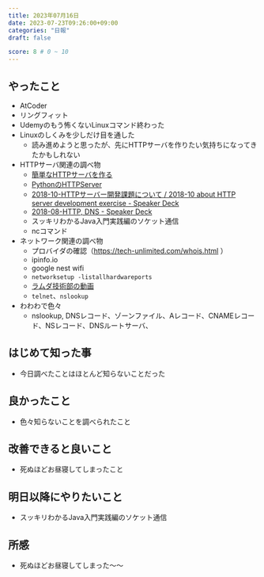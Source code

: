 ```yaml
---
title: 2023年07月16日
date: 2023-07-23T09:26:00+09:00
categories: "日報"
draft: false

score: 8 # 0 ~ 10
---
```


## やったこと

- AtCoder
- リングフィット
- Udemyのもう怖くないLinuxコマンド終わった
- Linuxのしくみを少しだけ目を通した
	- 読み進めようと思ったが、先にHTTPサーバを作りたい気持ちになってきたかもしれない
- HTTPサーバ関連の調べ物
	- [簡単なHTTPサーバを作る](https://qiita.com/opengl-8080/items/ca152658a0e52c786029)
	- [PythonのHTTPServer](https://zenn.dev/timoneko/articles/1e99a14c5eb202)
	- [2018-10-HTTPサーバー開発課題について / 2018-10 about HTTP server development exercise - Speaker Deck](https://speakerdeck.com/cybozuinsideout/2018-10-about-http-server-development-exercise?slide=5)
	- [2018-08-HTTP, DNS - Speaker Deck](https://speakerdeck.com/cybozuinsideout/2018-08-http-dns?slide=39)
	- スッキリわかるJava入門実践編のソケット通信
	- ncコマンド
- ネットワーク関連の調べ物
	- プロバイダの確認（https://tech-unlimited.com/whois.html ）
	- ipinfo.io
	- google nest wifi
	- `networksetup -listallhardwareports`
	- [ラムダ技術部の動画](https://www.youtube.com/watch?v=4G2zR1VT0Ck)
	- `telnet`、`nslookup`
- わわわで色々
	- nslookup, DNSレコード、ゾーンファイル、Aレコード、CNAMEレコード、NSレコード、DNSルートサーバ、

  

## はじめて知った事

- 今日調べたことはほとんど知らないことだった

  

## 良かったこと

- 色々知らないことを調べられたこと

  

## 改善できると良いこと

- 死ぬほどお昼寝してしまったこと

  

## 明日以降にやりたいこと

- スッキリわかるJava入門実践編のソケット通信

  

## 所感
- 死ぬほどお昼寝してしまった〜〜
